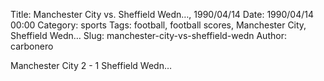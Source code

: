 Title: Manchester City vs. Sheffield Wedn…, 1990/04/14
Date: 1990/04/14 00:00
Category: sports
Tags: football, football scores, Manchester City, Sheffield Wedn…
Slug: manchester-city-vs-sheffield-wedn
Author: carbonero


Manchester City 2 - 1 Sheffield Wedn…
